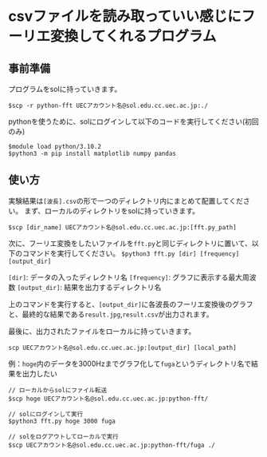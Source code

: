# csvファイルを読み取っていい感じにフーリエ変換してくれるプログラム

## 事前準備
プログラムをsolに持っていきます。

```
$scp -r python-fft UECアカウント名@sol.edu.cc.uec.ac.jp:./
```

pythonを使うために、solにログインして以下のコードを実行してください(初回のみ)

```
$module load python/3.10.2  
$python3 -m pip install matplotlib numpy pandas
```

## 使い方
実験結果は`[波長].csv`の形で一つのディレクトリ内にまとめて配置してください。
まず、ローカルのディレクトリをsolに持っていきます。

`
$scp [dir_name] UECアカウント名@sol.edu.cc.uec.ac.jp:[fft.py_path]
`

次に、フーリエ変換をしたいファイルを`fft.py`と同じディレクトリに置いて、以下のコマンドを実行してください。
`
$python3 fft.py [dir] [frequency] [output_dir]
`

`[dir]`: データの入ったディレクトリ名
`[frequency]`: グラフに表示する最大周波数
`[output_dir]`: 結果を出力するディレクトリ名

上のコマンドを実行すると、`[output_dir]`に各波長のフーリエ変換後のグラフと、最終的な結果である`result.jpg`,`result.csv`が出力されます。

最後に、出力されたファイルをローカルに持っていきます。

`
scp UECアカウント名@sol.edu.cc.uec.ac.jp:[output_dir] [local_path] 
`

例：`hoge`内のデータを3000Hzまでグラフ化して`fuga`というディレクトリ名で結果を出力したい

```
// ローカルからsolにファイル転送
$scp hoge UECアカウント名@sol.edu.cc.uec.ac.jp:python-fft/

// solにログインして実行
$python3 fft.py hoge 3000 fuga 

// solをログアウトしてローカルで実行
$scp UECアカウント名@sol.edu.cc.uec.ac.jp:python-fft/fuga ./
```